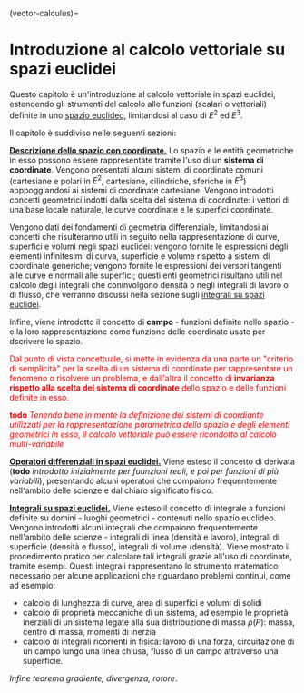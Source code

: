 (vector-calculus)=
# Introduzione al calcolo vettoriale su spazi euclidei

Questo capitolo è un'introduzione al calcolo vettoriale in spazi euclidei, estendendo gli strumenti del calcolo alle funzioni (scalari o vettoriali) definite in uno [spazio euclideo](geometry:analytic:euclidean-space), limitandosi al caso di $E^2$ ed $E^3$.

Il capitolo è suddiviso nelle seguenti sezioni:

[**Descrizione dello spazio con coordinate.**](vector-calculus:geometry) Lo spazio e le entità geometriche in esso possono essere rappresentate tramite l'uso di un **sistema di coordinate**. Vengono presentati alcuni sistemi di coordinate comuni (cartesiane e polari in $E^2$, cartesiane, cilindriche, sferiche in $E^3$) apppoggiandosi ai sistemi di coordinate cartesiane. Vengono introdotti concetti geometrici indotti dalla scelta del sistema di coordinate: i vettori di una base locale naturale, le curve coordinate e le superfici coordinate.

Vengono dati dei fondamenti di geometria differenziale, limitandosi ai concetti che risulteranno utili in seguito nella rappresentazione di curve, superfici e volumi negli spazi euclidei: vengono fornite le espressioni degli elementi infinitesimi di curva, superficie e volume rispetto a sistemi di coordinate generiche; vengono fornite le espressioni dei versori tangenti alle curve e normali alle superfici; questi enti geometrici risultano utili nel calcolo degli integrali che coninvolgono densità o negli integrali di lavoro o di flusso, che verranno discussi nella sezione sugli [integrali su spazi euclidei](vector-calculus:integrals).

Infine, viene introdotto il concetto di **campo** - funzioni definite nello spazio - e la loro rappresentazione come funzione delle coordinate usate per dscrivere lo spazio.

<span style="color:red">Dal punto di vista concettuale, si mette in evidenza da una parte un "criterio di semplicità" per la scelta di un sistema di coordinate per rappresentare un fenomeno o risolvere un problema, e dall'altra il concetto di **invarianza rispetto alla scelta del sistema di coordinate** dello spazio e delle funzioni definite in esso.</span>

<span style="color:red"> **todo** *Tenendo bene in mente la definizione dei sistemi di coordiante utilizzati per la rappresentazione parametrica dello spazio e degli elementi geometrici in esso, il calcolo vettoriale può essere ricondotto al calcolo multi-variabile*</span>

[**Operatori differenziali in spazi euclidei.**](vector-calculus:derivatives) Viene esteso il concetto di derivata (**todo** *introdotto inizialmente per fuunzioni reali, e poi per funzioni di più variabili*), presentando alcuni operatori che compaiono frequentemente nell'ambito delle scienze e dal chiaro significato fisico.

[**Integrali su spazi euclidei.**](vector-calculus:integrals) Viene esteso il concetto di integrale a funzioni definite su domini - luoghi geometrici - contenuti nello spazio euclideo. Vengono introdotti alcuni integrali che compaiono frequentemente nell'ambito delle scienze - integrali di linea (densità e lavoro), integrali di superficie (densità e flusso), integrali di volume (densità). Viene mostrato il procedimento pratico per calcolare tali integrali grazie all'uso di coordinate, tramite esempi. Questi integrali rappresentano lo strumento matematico necessario per alcune applicazioni che riguardano problemi continui, come ad esempio:
- calcolo di lunghezza di curve, area di superfici e volumi di solidi
- calcolo di proprietà meccaniche di un sistema, ad esempio le proprietà inerziali di un sistema legate alla sua distribuzione di massa $\rho(P)$: massa, centro di massa, momenti di inerzia
- calcolo di integrali ricorrenti in fisica: lavoro di una forza, circuitazione di un campo lungo una linea chiusa, flusso di un campo attraverso una superficie. 

*Infine teorema gradiente, divergenza, rotore*.

<!--
Viene definito **campo scalare** una funzione $f(P)$ a valori reale definita sui punti $P$ di uno spazio euclideo $E^n$, $f: E^n \rightarrow \mathbb{R}$.
Viene definito **campo vettoriale** una funzione $\vec{f}(P)$ a valori vettoriali definita sui punti $P$ di uno spazio euclideo $E^n$, $\vec{f}: E^n \rightarrow V$.
**todo** *esistono anche i tensori...lo diciamo?*

Il calcolo vettoriale è lo strumento naturale per la descrizione di problemi di geometria e fisica, garantendo l'**invarianza** del problema affrontato dalla descrizione adottata. *esempi: proprietà geometriche, inerziali, flussi e circuitazioni,...*

Una volta introdotta una parametrizzazione dello spazio con un insieme di coordinate $P(q^1,...,q^n)$, il calcolo vettoriale può essere ricondotto al calcolo multi-variabile.


**todo** *Contenuti.*

Operatori differenziali:
- derivata direzionale
- gradiente
- divergenza
- rotore

Integrali:
- calcolo di lunghezze, aree e volumi
- calcolo di proprietà fisiche di un sistema:
  - massa, centro di massa, momenti di inerzia
- calcolo di integrali particolari:
  - integrale di volume
  - flusso attraverso una superficie
  - integrale lungo una curva e circuitazione
-->
